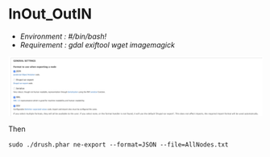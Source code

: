 # InOut_OutIN
* *Environment : #/bin/bash!*
* *Requirement : gdal exiftool wget imagemagick*


![Screenshot](Img/Node_Export.png)

Then
```
sudo ./drush.phar ne-export --format=JSON --file=AllNodes.txt
```
